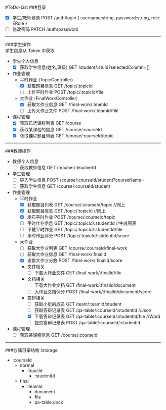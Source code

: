 #ToDo-List
###登录
- [x] 学生/教师登录           POST  /auth/login { username:string, password:string, role: ERole }
- [ ] 修改密码               PATCH /auth/password
----
###学生操作   
学生信息从 Token 中获取
- 学生个人信息
  - [x] 获取学生信息(姓名,班级)                  GET /student/:stuId?selectedColumn=[]
- 作业管理
  - 平时作业 (TopicController)
    - [x] 获取题目信息                         GET  /topic/:topicId
    - [ ] 上传平时作业                         POST /topic/:topicId/file
  - 大作业 (FinalWorkController)
    - [x] 获取大作业信息                       GET  /final-work/:teamId
    - [ ] 上传大作业文件                       POST /final-work/:teamId/file
- 课程管理
  - [x] 获取已选课程列表                       GET /course
  - [x] 获取某课程的信息                       GET /course/:courseId
  - [x] 获取课程题目列表                       GET /course/:courseId/topic
----
###教师操作
- 教师个人信息
  - [ ] 获取教师信息             GET /teacher/:teacherId
- 学生管理
  - [ ] 导入学生信息             POST  /course/:courseId/student?courseName=
  - [ ] 获取学生信息             GET   /course/:courseId/student
- 作业管理
  - 平时作业
    - [x] 获取题目列表           GET  /course/:courseId/topic //同上
    - [x] 获取题目信息           GET  /topic/:topicId //同上
    - [x] 发布平时作业           POST /course/:courseId/topic
    - [ ] 平时作业信息           GET  /topic/:topicId/:studentId //生成图表
    - [ ] 下载平时作业           GET  /topic/:topicId/:studentId/file
    - [ ] 平时作业评分           POST /topic/:topicId/:stidentId/score
  - 大作业
    - [ ] 获取大作业列表         GET  /course/:courseId/final-work
    - [ ] 获取大作业信息         GET  /final-work/:finalId  
    - [x] 设置大作业分数         POST /final-work/:finalId/score
    - 文件相关
      - [ ] 下载大作业文件       GET /final-work/:finalId/file
    - 文档相关
      - [ ] 下载大作业文档       GET  /final-work/:finalId/document
      - [ ] 大作业文档评分       POST /final-work/:finalId/document/score
    - 答辩相关
      - [ ] 获取小组的成员       GET  /team/:teamId/student
      - [ ] 获取答辩记录表       GET  /qa-table/:courseId/:studentId      //Json
      - [x] 下载答辩记录表       GET  /qa-table/:courseId/:studentId/file //Word
      - [ ] 提交答辩记录表       POST /qa-table/:courseId/:studentId
- 课程管理
  - [ ] 获取某课程信息           GET /course/:courseId
----
###存储目录结构
/storage
  - :courseId
    - normal
      - :topicId
        - :studentId
    - final
      - :teamId
        - document
        - file
        - qa-table.docx